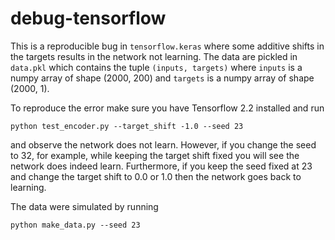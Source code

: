 # debug-tensorflow
This is a reproducible bug in `tensorflow.keras` where some additive shifts
in the targets results in the network not learning. 
The data are pickled in `data.pkl` which contains the tuple `(inputs, targets)`
where `inputs` is a numpy array of shape (2000, 200)
and `targets` is a numpy array of shape (2000, 1).

To reproduce the error make sure you have Tensorflow 2.2 installed and run

`python test_encoder.py --target_shift -1.0 --seed 23`

and observe the network does not learn. 
However, if you change the seed to 32, for example, 
while keeping the target shift fixed you will see the network does indeed learn.
Furthermore, if you keep the seed fixed at 23 and change 
the target shift to 0.0 or 1.0 then the network goes back to learning.

The data were simulated by running 

`python make_data.py --seed 23`
